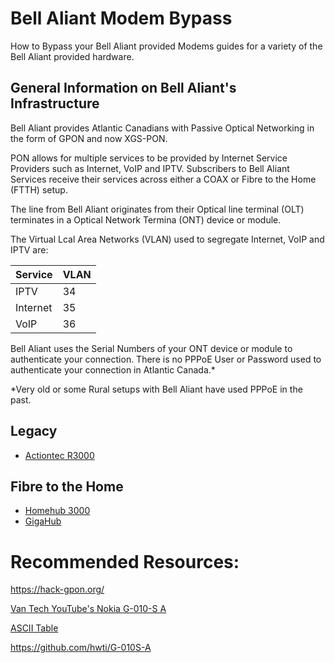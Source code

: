 # Bell Aliant Modem Bypass
How to Bypass your Bell Aliant provided Modems guides for a variety of the Bell Aliant provided hardware.

## General Information on Bell Aliant's Infrastructure

Bell Aliant provides Atlantic Canadians with Passive Optical Networking in the form of GPON and now XGS-PON.

PON allows for multiple services to be provided by Internet Service Providers such as Internet, VoIP and IPTV. Subscribers to Bell Aliant Services receive their services across either a COAX or Fibre to the Home (FTTH) setup. 

The line from Bell Aliant originates from their Optical line terminal (OLT) terminates in a Optical Network Termina (ONT) device or module.

The Virtual Lcal Area Networks (VLAN) used to segregate Internet, VoIP and IPTV are:

| Service | VLAN |
|-|-|
| IPTV     | 34 |
| Internet | 35 |
| VoIP     | 36 |

Bell Aliant uses the Serial Numbers of your ONT device or module to authenticate your connection. There is no PPPoE User or Password used to authenticate your connection in Atlantic Canada.*

*Very old or some Rural setups with Bell Aliant have used PPPoE in the past.

## Legacy

- [Actiontec R3000](/r3000/README.md)

## Fibre to the Home

- [Homehub 3000](/hh3k/README.md)
- [GigaHub](/gigahub/README.md)

# Recommended Resources:

https://hack-gpon.org/

[Van Tech YouTube's Nokia G-010-S A](https://youtube.com/watch?v=3g6mRDfUppQ)

[ASCII Table](https://www.sciencebuddies.org/science-fair-projects/references/ascii-table)

https://github.com/hwti/G-010S-A